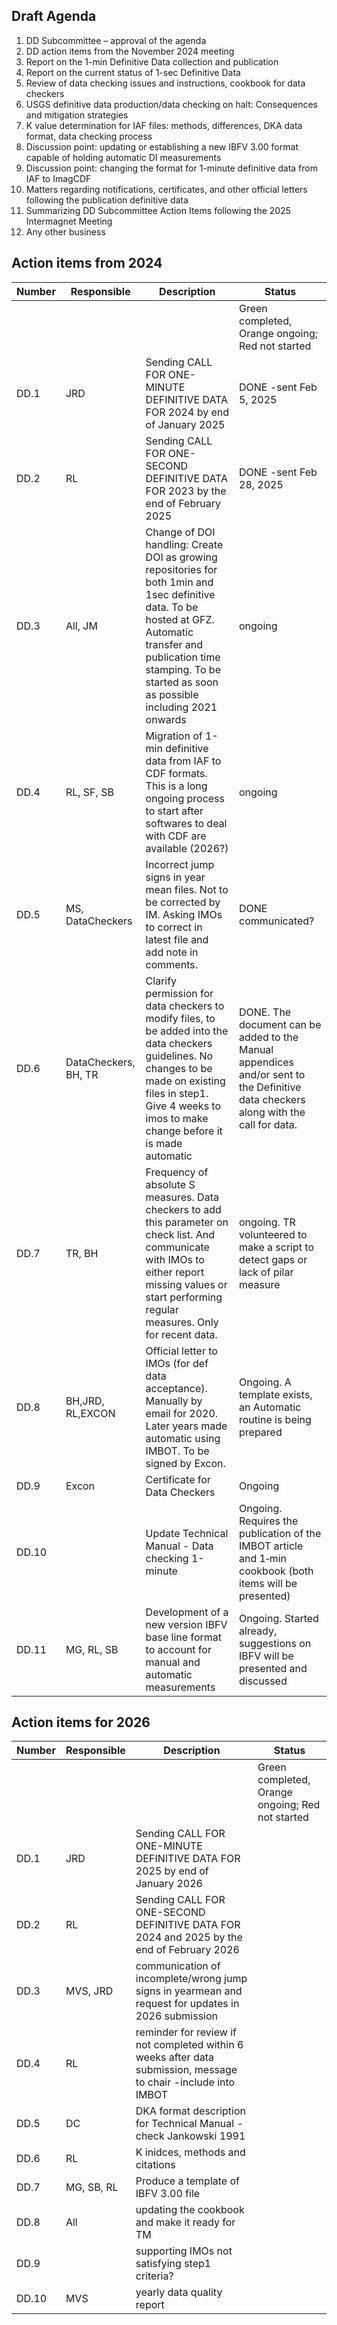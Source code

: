 ## Draft Agenda

1. DD Subcommittee – approval of the agenda
2. DD action items from the November 2024 meeting
3. Report on the 1-min Definitive Data collection and publication
4. Report on the current status of 1-sec Definitive Data
5. Review of data checking issues and instructions, cookbook for data checkers 
6. USGS definitive data production/data checking on halt: Consequences and mitigation strategies 
7. K value determination for IAF files: methods, differences, DKA data format, data checking process
8. Discussion point: updating or establishing a new IBFV 3.00 format capable of holding automatic DI measurements
9. Discussion point: changing the format for 1-minute definitive data from IAF to ImagCDF
10. Matters regarding notifications, certificates, and other official letters following the publication definitive data
11. Summarizing DD Subcommittee Action Items following the 2025 Intermagnet Meeting
12. Any other business


## Action items from 2024

| Number | Responsible | Description | Status 
| ------ | ----------- | ----------- | -----------
|        |             |             | Green completed, Orange ongoing; Red not started
| DD.1   | JRD          | Sending CALL FOR ONE-MINUTE DEFINITIVE DATA FOR 2024 by end of January 2025 | DONE -sent Feb 5, 2025
| DD.2   | RL   | Sending CALL FOR ONE-SECOND DEFINITIVE DATA FOR 2023 by the end of February 2025 | DONE -sent Feb 28, 2025
| DD.3   | All, JM | Change of DOI handling:  Create DOI as growing repositories for both 1min and 1sec definitive data. To be hosted at GFZ. Automatic transfer and publication time stamping. To be started as soon as possible including 2021 onwards | ongoing
| DD.4   | RL, SF, SB |  Migration of 1-min definitive data from IAF to CDF formats. This is a long ongoing process to start after softwares to deal with CDF are available (2026?) | ongoing
| DD.5   | MS, DataCheckers | Incorrect jump signs in year mean files. Not to be corrected by IM. Asking IMOs to correct in latest file and add note in comments. | DONE communicated?
| DD.6   | DataCheckers, BH, TR | Clarify permission for data checkers to modify files, to be added into the data checkers guidelines. No changes to be made on existing files in step1. Give 4 weeks to imos to make change before it is made automatic | DONE. The document can be added to the Manual appendices and/or sent to the Definitive data checkers along with the call for data.
| DD.7   | TR, BH | Frequency of absolute S measures. Data checkers to add this parameter on check list. And communicate with IMOs to either report missing values or start performing regular measures. Only for recent data. | ongoing. TR volunteered to make a script to detect gaps or lack of pilar measure
| DD.8   | BH,JRD, RL,EXCON | Official letter to IMOs (for def data acceptance). Manually by email for 2020. Later years made automatic using IMBOT. To be signed by Excon.  | Ongoing. A template exists, an Automatic routine is being prepared
| DD.9   | Excon | Certificate for Data Checkers | Ongoing
| DD.10  |       | Update Technical Manual - Data checking 1-minute | Ongoing. Requires the publication of the IMBOT article and 1‑min cookbook (both items will be presented)
| DD.11  | MG, RL, SB | Development of a new version IBFV base line format to account for manual and automatic measurements | Ongoing. Started already, suggestions on IBFV will be presented and discussed


## Action items for 2026

| Number | Responsible | Description | Status 
| ------ | ----------- | ----------- | -----------
|        |             |             | Green completed, Orange ongoing; Red not started
| DD.1   | JRD          | Sending CALL FOR ONE-MINUTE DEFINITIVE DATA FOR 2025 by end of January 2026 | 
| DD.2   | RL   | Sending CALL FOR ONE-SECOND DEFINITIVE DATA FOR 2024 and 2025 by the end of February 2026 |  
| DD.3   | MVS, JRD | communication of incomplete/wrong jump signs in yearmean and request for updates in 2026 submission | 
| DD.4   | RL   | reminder for review if not completed within 6 weeks after data submission, message to chair -include into IMBOT | 
| DD.5   | DC   |  DKA format description for Technical Manual - check Jankowski 1991 | 
| DD.6   | RL   | K inidces, methods and citations | 
| DD.7   | MG, SB, RL | Produce a template of IBFV 3.00 file | 
| DD.8   | All  | updating the cookbook and make it ready for TM | 
| DD.9   |  | supporting IMOs not satisfying step1 criteria? | 
| DD.10  | MVS  | yearly data quality report | 
